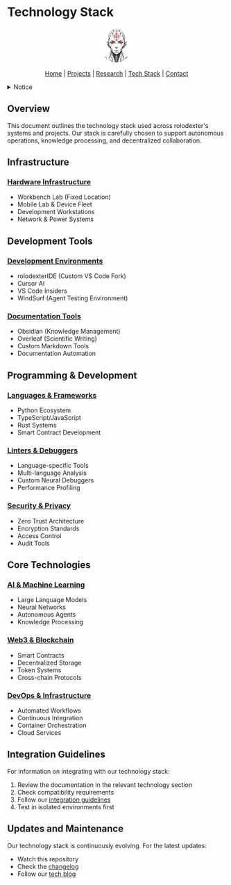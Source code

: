 # Technology Stack

<p align="center">
  <a href="../README.md">
    <img src="../assets/images/rolodexter_logo.jpg" alt="rolodexter Logo" width="80px" style="border-radius: 50%;">
  </a>
</p>

<p align="center">
  <a href="../README.md">Home</a> | <a href="../projects/projects.md">Projects</a> | <a href="../research/research.md">Research</a> | <a href="../techstack/techstack.md">Tech Stack</a> | <a href="../contact.md">Contact</a>
</p>

<details>
<summary>Notice</summary>

This repository is protected by copyright and subject to usage restrictions. See the [Copyright Notice](../COPYRIGHT.md) for details.
</details>

## Overview

This document outlines the technology stack used across rolodexter's systems and projects. Our stack is carefully chosen to support autonomous operations, knowledge processing, and decentralized collaboration.

## Infrastructure

### [Hardware Infrastructure](./infrastructure/hardware.md)
- Workbench Lab (Fixed Location)
- Mobile Lab & Device Fleet
- Development Workstations
- Network & Power Systems

## Development Tools

### [Development Environments](./development/ides.md)
- rolodexterIDE (Custom VS Code Fork)
- Cursor AI
- VS Code Insiders
- WindSurf (Agent Testing Environment)

### [Documentation Tools](./documentation/README.md)
- Obsidian (Knowledge Management)
- Overleaf (Scientific Writing)
- Custom Markdown Tools
- Documentation Automation

## Programming & Development

### [Languages & Frameworks](./programming/README.md)
- Python Ecosystem
- TypeScript/JavaScript
- Rust Systems
- Smart Contract Development

### [Linters & Debuggers](./programming/linters-debuggers/README.md)
- Language-specific Tools
- Multi-language Analysis
- Custom Neural Debuggers
- Performance Profiling

### [Security & Privacy](./security/README.md)
- Zero Trust Architecture
- Encryption Standards
- Access Control
- Audit Tools

## Core Technologies

### [AI & Machine Learning](./ai/README.md)
- Large Language Models
- Neural Networks
- Autonomous Agents
- Knowledge Processing

### [Web3 & Blockchain](./web3/README.md)
- Smart Contracts
- Decentralized Storage
- Token Systems
- Cross-chain Protocols

### [DevOps & Infrastructure](./devops/README.md)
- Automated Workflows
- Continuous Integration
- Container Orchestration
- Cloud Services

## Integration Guidelines

For information on integrating with our technology stack:
1. Review the documentation in the relevant technology section
2. Check compatibility requirements
3. Follow our [integration guidelines](../contrib/integration-guidelines.md)
4. Test in isolated environments first

## Updates and Maintenance

Our technology stack is continuously evolving. For the latest updates:
- Watch this repository
- Check the [changelog](../CHANGELOG.md)
- Follow our [tech blog](https://blog.rolodexter.ai/tech) 